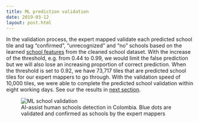 ```yaml
---
title: ML prediction validation
date: 2019-03-12
layout: post.html
---
```


In the validation process, the expert mapped validate each predicted school tile and tag “confirmed”, “unrecognized” and “no” schools based on the learned [school features](/methodology/school-data-cleaning/) from the cleaned school dataset. With the increase of the threshold, e.g. from 0.44 to 0.99, we would limit the false prediction but we will also lose an increasing proportion of correct prediction. When the threshold is set to 0.92, we have 73,717 tiles that are predicted school tiles for our expert mappers to go through. With the validation speed of 10,000 tiles, we were able to complete the predicted school validation within eight working days. See our the results in [next section](/results-and-discussion/ai-assisted-school-detection-and-discussion/).

<figure class="align-center">
	<img src="/assets/graphics/content/methodology/m20.gif" alt="ML school validation"/>
	<figcaption> AI-assist human schools detection in Colombia. Blue dots are validated and confirmed as schools by the expert mappers</figcaption>
</figure>
